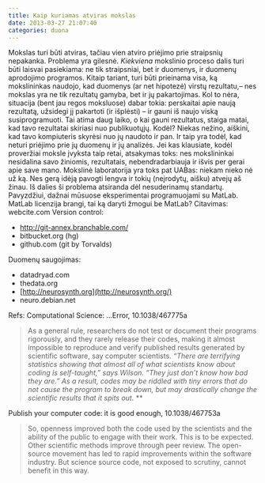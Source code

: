 ```yaml
---
title: Kaip kuriamas atviras mokslas
date: 2013-03-27 21:07:40
categories: duona
---
```


Mokslas turi būti atviras, tačiau vien atviro priėjimo prie straipsnių nepakanka. Problema yra gilesnė. *Kiekviena* mokslinio proceso dalis turi būti laisvai pasiekiama: ne tik straipsniai, bet ir duomenys, ir duomenų aprodojimo programos. Kitaip tariant, turi būti prieinama visa, ką mokslininkas naudojo, kad duomenys (ar net hipotezė) virstų rezultatu,– nes mokslas yra ne tik rezultatų gamyba, bet ir jų pakartojimas. Kol to nėra, situacija (bent jau regos moksluose) dabar tokia: perskaitai apie naują rezultatą, užsidegi jį pakartoti (ir išplėsti) – ir gauni iš naujo viską susiprogramuoti. Tai atima daug laiko, o kai gauni rezultatus, staiga matai, kad tavo rezultatai skiriasi nuo publikuotųjų. Kodėl? Niekas nežino, aiškini, kad tavo kompiuteris skyrėsi nuo jų naudoto ir pan. Ir taip yra todėl, kad neturi priėjimo prie jų duomenų ir jų analizės. Jei kas klausiate, kodėl proveržiai moksle įvyksta taip retai, atsakymas toks: nes mokslininkai nesidalina savo žiniomis, rezultatais, nebendradarbiauja ir išvis per gerai apie save mano. Mokslinė laboratorija yra toks pat UABas: niekam nieko nė už ką. Nes gerą idėją pavogti lengva ir tokių (neįrodytų, aišku) atvejų aš žinau. Iš dalies ši problema atsiranda dėl nesuderinamų standartų. Pavyzdžiui, dažnai mūsuose eksperimentai programuojami su MatLab. MatLab licenzija brangi, tai ką daryti žmogui be MatLab? Citavimas: webcite.com Version control:

-   <http://git-annex.branchable.com/>
-   bitbucket.org (hg)
-   github.com (git by Torvalds)

Duomenų saugojimas:

-   datadryad.com
-   thedata.org
-   [http://neurosynth.org](http://neurosynth.org/)
-   neuro.debian.net

Refs: Computational Science: …Error, 10.1038/467775a

> As a general rule, researchers do not test or document their programs rigorously, and they rarely release their codes, making it almost impossible to reproduce and verify published results generated by scientific software, say computer scientists. *“There are terrifying statistics showing that almost all of what scientists know about coding is self-taught,” says Wilson. “They just don’t know how bad they are.”* *As a result, codes may be riddled with tiny errors that do not cause the program to break down, but may drastically change the scientific results that it spits out.* **

Publish your computer code: it is good enough, 10.1038/467753a

> So, openness improved both the code used by the scientists and the ability of the public to engage with their work. This is to be expected. Other scientific methods improve through peer review. The open-source movement has led to rapid improvements within the software industry. But science source code, not exposed to scrutiny, cannot benefit in this way.
